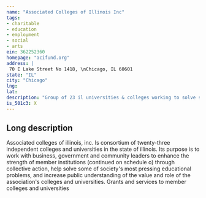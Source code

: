 ```yaml
---
name: "Associated Colleges of Illinois Inc"
tags:
- charitable
- education
- employment
- social
- arts
ein: 362252360
homepage: "acifund.org"
address: |
 70 E Lake Street No 1418, \nChicago, IL 60601
state: "IL"
city: "Chicago"
lng: 
lat: 
description: "Group of 23 il universities & colleges working to solve society's most pressing educational issues"
is_501c3: X
---
```


## Long description

Associated colleges of illinois, inc. Is consortium of twenty-three independent colleges and universities in the state of illinois. Its purpose is to work with business, government and community leaders to enhance the strength of member institutions (continued on schedule o) through collective action, help solve some of society's most pressing educational problems, and increase public understanding of the value and role of the association's colleges and universities. Grants and services to member colleges and universities
